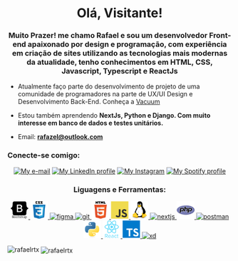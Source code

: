 <h1 align="center">Olá, Visitante!</h1>
<h3 align="center">Muito Prazer! me chamo Rafael e sou um desenvolvedor Front-end apaixonado por design e programação, com experiência em criação de sites utilizando as tecnologias mais modernas da atualidade, tenho conhecimentos em HTML, CSS, Javascript, Typescript e ReactJs</h3>

- Atualmente faço parte do desenvolvimento de projeto de uma comunidade de programadores na parte de UX/UI Design e Desenvolvimento Back-End. Conheça a [Vacuum](https://github.com/VacuumORG)

- Estou também aprendendo **NextJs, Python e Django. Com muito interesse em banco de dados e testes unitários.**

- Email: **rafazel@outlook.com**

<h3 align="left">Conecte-se comigo:</h3>
<div align="center">
  <a href="mailto:raniery2003@hotmail.com">
    <img
      src="https://custom-icon-badges.demolab.com/badge/e%E2%80%93mail-0078D4.svg?logo=maildotru&logoColor=white&style=for-the-badge"
      alt="My e-mail"/></a>
  <a href="https://www.linkedin.com/in/ranierygoulart/">
    <img
      src="https://custom-icon-badges.demolab.com/badge/LinkedIn-288AB8.svg?logo=linkedin&logoColor=white&style=for-the-badge"
      alt="My LinkedIn profile"/></a>
  <a href="https://www.instagram.com/ranierygoulart/">
    <img
      src="https://custom-icon-badges.demolab.com/badge/Instagram-E4405F.svg?logo=instagram&logoColor=white&style=for-the-badge"
      alt="My Instagram"/></a>
  <a href="https://open.spotify.com/user/21ewv2m2bdpfh7ce64v6x2dta">
    <img
      src="https://custom-icon-badges.demolab.com/badge/Spotify-1DB954.svg?logo=spotify&logoColor=white&style=for-the-badge"
      alt="My Spotify profile"/></a>
</div>

<h3 align="center">Liguagens e Ferramentas:</h3>
<p align="center"> <a href="https://getbootstrap.com" target="_blank" rel="noreferrer"> <img src="https://raw.githubusercontent.com/devicons/devicon/master/icons/bootstrap/bootstrap-plain-wordmark.svg" alt="bootstrap" width="40" height="40"/> </a> <a href="https://www.w3schools.com/css/" target="_blank" rel="noreferrer"> <img src="https://raw.githubusercontent.com/devicons/devicon/master/icons/css3/css3-original-wordmark.svg" alt="css3" width="40" height="40"/> </a> <a href="https://www.figma.com/" target="_blank" rel="noreferrer"> <img src="https://www.vectorlogo.zone/logos/figma/figma-icon.svg" alt="figma" width="40" height="40"/> </a> <a href="https://git-scm.com/" target="_blank" rel="noreferrer"> <img src="https://www.vectorlogo.zone/logos/git-scm/git-scm-icon.svg" alt="git" width="40" height="40"/> </a> <a href="https://www.w3.org/html/" target="_blank" rel="noreferrer"> <img src="https://raw.githubusercontent.com/devicons/devicon/master/icons/html5/html5-original-wordmark.svg" alt="html5" width="40" height="40"/> </a> <a href="https://developer.mozilla.org/en-US/docs/Web/JavaScript" target="_blank" rel="noreferrer"> <img src="https://raw.githubusercontent.com/devicons/devicon/master/icons/javascript/javascript-original.svg" alt="javascript" width="40" height="40"/> </a> <a href="https://www.linux.org/" target="_blank" rel="noreferrer"> <img src="https://raw.githubusercontent.com/devicons/devicon/master/icons/linux/linux-original.svg" alt="linux" width="40" height="40"/> </a> <a href="https://nextjs.org/" target="_blank" rel="noreferrer"> <img src="https://cdn.worldvectorlogo.com/logos/nextjs-2.svg" alt="nextjs" width="40" height="40"/> </a> <a href="https://www.php.net" target="_blank" rel="noreferrer"> <img src="https://raw.githubusercontent.com/devicons/devicon/master/icons/php/php-original.svg" alt="php" width="40" height="40"/> </a> <a href="https://postman.com" target="_blank" rel="noreferrer"> <img src="https://www.vectorlogo.zone/logos/getpostman/getpostman-icon.svg" alt="postman" width="40" height="40"/> </a> <a href="https://www.python.org" target="_blank" rel="noreferrer"> <img src="https://raw.githubusercontent.com/devicons/devicon/master/icons/python/python-original.svg" alt="python" width="40" height="40"/> </a> <a href="https://reactjs.org/" target="_blank" rel="noreferrer"> <img src="https://raw.githubusercontent.com/devicons/devicon/master/icons/react/react-original-wordmark.svg" alt="react" width="40" height="40"/> </a> <a href="https://www.typescriptlang.org/" target="_blank" rel="noreferrer"> <img src="https://raw.githubusercontent.com/devicons/devicon/master/icons/typescript/typescript-original.svg" alt="typescript" width="40" height="40"/> </a> <a href="https://www.adobe.com/products/xd.html" target="_blank" rel="noreferrer"> <img src="https://cdn.worldvectorlogo.com/logos/adobe-xd.svg" alt="xd" width="40" height="40"/> </a> </p>

<p><img align="left" src="https://github-readme-stats.vercel.app/api/top-langs?username=rafaelrtx&show_icons=true&locale=en&layout=compact" alt="rafaelrtx" /></p>

<p>&nbsp;<img align="center" src="https://github-readme-stats.vercel.app/api?username=rafaelrtx&show_icons=true&locale=en" alt="rafaelrtx" /></p>
